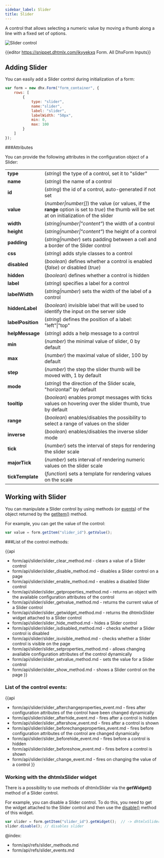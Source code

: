 ```yaml
---
sidebar_label: Slider
title: Slider
---          
```


A control that allows selecting a numeric value by moving a thumb along a line with a fixed set of options.

![Slider control](../assets/form/form_slider.png)

{{editor    https://snippet.dhtmlx.com/ikyyekxq	Form. All DhxForm Inputs}}


Adding Slider
------------

You can easily add a Slider control during initialization of a form:

~~~js
var form = new dhx.Form("form_container", {
    rows: [
		{
			type: "slider",
            name:"slider",
            label: "slider",
            labelWidth: "50px",
            min: 0,
            max: 100
		}
    ]
});
~~~


###Attributes

You can provide the following attributes in the configuration object of a Slider:

<table class="webixdoc_links">
	<tbody>
    <tr>
			<td class="webixdoc_links0"><b>type</b></td>
			<td>(<i>string</i>) the type of a control, set it to "slider"</td>
		</tr>
    <tr>
			<td class="webixdoc_links0"><b>name</b></td>
			<td>(<i>string</i>) the name of a control</td>
		</tr>
    <tr>
			<td class="webixdoc_links0"><b>id</b></td>
			<td>(<i>string</i>) the id of a control, auto-generated if not set</td>
		</tr>
    <tr>
			<td class="webixdoc_links0"><b>value</b></td>
			<td>(<i>number|number[]</i>) the value (or values, if the <b>range</b> option is set to <i>true</i>) the thumb will be set at on initialization of the slider</td>
		</tr>
    <tr>
			<td class="webixdoc_links0"><b>width</b></td>
			<td>(<i>string|number|"content"</i>) the width of a control</td>
		</tr>
    <tr>
			<td class="webixdoc_links0"><b>height</b></td>
			<td>(<i>string|number|"content"</i>) the height of a control</td>
		</tr>
         <tr>
			<td class="webixdoc_links0"><b>padding</b></td>
			<td>(<i>string|number</i>) sets padding between a cell and a border of the Slider control</td>
		</tr>	
    <tr>
			<td class="webixdoc_links0"><b>css</b></td>
			<td>(<i>string</i>) adds style classes to a control</td>
		</tr>
    <tr>
			<td class="webixdoc_links0"><b>disabled</b></td>
			<td>(<i>boolean</i>) defines whether a control is enabled (<i>false</i>) or disabled (<i>true</i>)</td>
		</tr>
    <tr>
			<td class="webixdoc_links0"><b>hidden</b></td>
			<td>(<i>boolean</i>) defines whether a control is hidden</td>
		</tr>
    <tr>
			<td class="webixdoc_links0"><b>label</b></td>
			<td>(<i>string</i>) specifies a label for a control</td>
		</tr>
    <tr>
			<td class="webixdoc_links0"><b>labelWidth</b></td>
			<td>(<i>string|number</i>) sets the width of the label of a control</td>
		</tr>
    <tr>
			<td class="webixdoc_links0"><b>hiddenLabel</b></td>
			<td>(<i>boolean</i>) invisible label that will be used to identify the input on the server side</td>
		</tr>
    <tr>
			<td class="webixdoc_links0"><b>labelPosition</b></td>
			<td>(<i>string</i>) defines the position of a label: "left"|"top"</td>
		</tr>
    <tr>
			<td class="webixdoc_links0"><b>helpMessage</b></td>
			<td>(<i>string</i>) adds a help message to a control</td>
		</tr>
    <tr>
			<td class="webixdoc_links0"><b>min</b></td>
			<td>(<i>number</i>) the minimal value of slider, 0 by default</td>
		</tr>
    <tr>
			<td class="webixdoc_links0"><b>max</b></td>
			<td>(<i>number</i>) the maximal value of slider, 100 by default</td>
		</tr>
    <tr>
			<td class="webixdoc_links0"><b>step</b></td>
			<td>(<i>number</i>) the step the slider thumb will be moved with, 1 by default</td>
		</tr>
    <tr>
			<td class="webixdoc_links0"><b>mode</b></td>
			<td>(<i>string</i>) the direction of the Slider scale, "horizontal" by default</td>
		</tr>
    <tr>
			<td class="webixdoc_links0"><b>tooltip</b></td>
			<td>(<i>boolean</i>) enables prompt messages with ticks values on hovering over the slider thumb, true by default</td>
		</tr>
    <tr>
			<td class="webixdoc_links0"><b>range</b></td>
			<td>(<i>boolean</i>) enables/disables the possibility to select a range of values on the slider</td>
		</tr>
    <tr>
			<td class="webixdoc_links0"><b>inverse</b></td>
			<td>(<i>boolean</i>) enables/disables the inverse slider mode</td>
		</tr>
    <tr>
			<td class="webixdoc_links0"><b>tick</b></td>
			<td>(<i>number</i>) sets the interval of steps for rendering the slider scale</td>
		</tr>
    <tr>
			<td class="webixdoc_links0"><b>majorTick</b></td>
			<td>(<i>number</i>) sets interval of rendering numeric values on the slider scale</td>
		</tr>
    <tr>
			<td class="webixdoc_links0"><b>tickTemplate</b></td>
			<td>(<i>function</i>) sets a template for rendering values on the scale</td>
		</tr>
  </tbody>
</table>


Working with Slider
----------------------

You can manipulate a Slider control by using methods (or [events](#eventhandling)) of the object returned by the [getItem()](form/api/form_getitem_method.md) method.

For example, you can get the value of the control:

~~~js
var value = form.getItem("slider_id").getValue();
~~~

###List of the control methods:

{{api
- form/api/slider/slider_clear_method.md - clears a value of a Slider control
- form/api/slider/slider_disable_method.md - disables a Slider control on a page
- form/api/slider/slider_enable_method.md - enables a disabled Slider control
- form/api/slider/slider_getproperties_method.md - returns an object with the available configuration attributes of the control
- form/api/slider/slider_getvalue_method.md - returns the current value of a Slider control
- form/api/slider/slider_getwidget_method.md - returns the dhtmlxSlider widget attached to a Slider control
- form/api/slider/slider_hide_method.md - hides a Slider control
- form/api/slider/slider_isdisabled_method.md - checks whether a Slider control is disabled
- form/api/slider/slider_isvisible_method.md - checks whether a Slider control is visible on the page
- form/api/slider/slider_setproperties_method.md - allows changing available configuration attributes of the control dynamically
- form/api/slider/slider_setvalue_method.md - sets the value for a Slider control
- form/api/slider/slider_show_method.md - shows a Slider control on the page
}}

<h3 id="eventhandling">List of the control events:</h3>

{{api
- form/api/slider/slider_afterchangeproperties_event.md - fires after configuration attributes of the control have been changed dynamically
- form/api/slider/slider_afterhide_event.md - fires after a control is hidden
- form/api/slider/slider_aftershow_event.md - fires after a control is shown
- form/api/slider/slider_beforechangeproperties_event.md - fires before configuration attributes of the control are changed dynamically
- form/api/slider/slider_beforehide_event.md - fires before a control is hidden
- form/api/slider/slider_beforeshow_event.md - fires before a control is shown
- form/api/slider/slider_change_event.md - fires on changing the value of a control
}}


### Working with the dhtmlxSlider widget


There is a possibility to use methods of dhtmlxSlider via the **getWidget()** method of a Slider control.

For example, you can disable a Slider control. To do this, you need to get the widget attached to the Slider control and then use the [disable()](slider/api/slider_disable_method.md) method of this widget.

~~~js
var slider = form.getItem("slider_id").getWidget();  // -> dhtmlxSlider
slider.disable(); // disables slider
~~~

@index:
- form/api/refs/slider_methods.md
- form/api/refs/slider_events.md